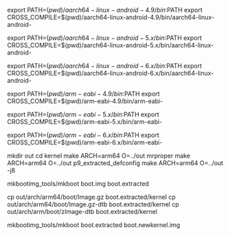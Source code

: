 export PATH=$(pwd)/aarch64-linux-android-4.9/bin:$PATH
export CROSS_COMPILE=$(pwd)/aarch64-linux-android-4.9/bin/aarch64-linux-android-

export PATH=$(pwd)/aarch64-linux-android-5.x/bin:$PATH
export CROSS_COMPILE=$(pwd)/aarch64-linux-android-5.x/bin/aarch64-linux-android-

export PATH=$(pwd)/aarch64-linux-android-6.x/bin:$PATH
export CROSS_COMPILE=$(pwd)/aarch64-linux-android-6.x/bin/aarch64-linux-android-

export PATH=$(pwd)/arm-eabi-4.9/bin:$PATH
export CROSS_COMPILE=$(pwd)/arm-eabi-4.9/bin/arm-eabi-

export PATH=$(pwd)/arm-eabi-5.x/bin:$PATH
export CROSS_COMPILE=$(pwd)/arm-eabi-5.x/bin/arm-eabi-

export PATH=$(pwd)/arm-eabi-6.x/bin:$PATH
export CROSS_COMPILE=$(pwd)/arm-eabi-6.x/bin/arm-eabi-


mkdir out
cd kernel
make ARCH=arm64 O=../out mrproper
make ARCH=arm64 O=../out p9_extracted_defconfig
make ARCH=arm64 O=../out -j8


mkbootimg_tools/mkboot boot.img boot.extracted

cp out/arch/arm64/boot/Image.gz boot.extracted/kernel
cp out/arch/arm64/boot/Image.gz-dtb boot.extracted/kernel
cp out/arch/arm/boot/zImage-dtb boot.extracted/kernel

mkbootimg_tools/mkboot boot.extracted boot.newkernel.img

